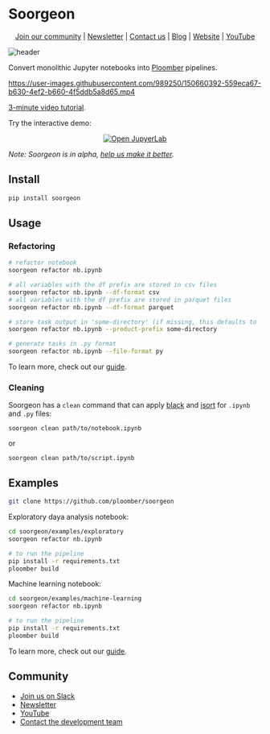 # Soorgeon

<p align="center">
  <a href="https://ploomber.io/community">Join our community</a>
  |
  <a href="https://www.getrevue.co/profile/ploomber">Newsletter</a>
  |
  <a href="mailto:contact@ploomber.io">Contact us</a>
  |
  <a href="https://ploomber.io/">Blog</a>
  |  
  <a href="https://www.ploomber.io">Website</a>
  |
  <a href="https://www.youtube.com/channel/UCaIS5BMlmeNQE4-Gn0xTDXQ">YouTube</a>
</p>


![header](_static/header.png)

Convert monolithic Jupyter notebooks into [Ploomber](https://github.com/ploomber/ploomber) pipelines.

https://user-images.githubusercontent.com/989250/150660392-559eca67-b630-4ef2-b660-4f5ddb5a8d65.mp4

[3-minute video tutorial](https://www.youtube.com/watch?v=EJecqsZBr3Q).

Try the interactive demo:

<p align="center">
  <a href="https://mybinder.org/v2/gh/ploomber/binder-env/main?urlpath=git-pull%3Frepo%3Dhttps%253A%252F%252Fgithub.com%252Fploomber%252Fprojects%26urlpath%3Dlab%252Ftree%252Fprojects%252Fguides/refactor%252FREADME.ipynb%26branch%3Dmaster"> <img src="_static/open-jupyterlab.svg" alt="Open JupyerLab"> </a>
</p>


*Note: Soorgeon is in alpha, [help us make it better](CONTRIBUTING.md).*

## Install

```sh
pip install soorgeon
```

## Usage

### Refactoring

```sh
# refactor notebook
soorgeon refactor nb.ipynb

# all variables with the df prefix are stored in csv files
soorgeon refactor nb.ipynb --df-format csv
# all variables with the df prefix are stored in parquet files
soorgeon refactor nb.ipynb --df-format parquet

# store task output in 'some-directory' (if missing, this defaults to 'output')
soorgeon refactor nb.ipynb --product-prefix some-directory

# generate tasks in .py format
soorgeon refactor nb.ipynb --file-format py
```

To learn more, check out our [guide](doc/guide.md).

### Cleaning

Soorgeon has a `clean` command that can apply [black](https://github.com/psf/black) and [isort](https://github.com/PyCQA/isort) for `.ipynb` and `.py` files:

```
soorgeon clean path/to/notebook.ipynb
```

or

```
soorgeon clean path/to/script.ipynb
```

## Examples

```sh
git clone https://github.com/ploomber/soorgeon
```

Exploratory daya analysis notebook:

```sh
cd soorgeon/examples/exploratory
soorgeon refactor nb.ipynb

# to run the pipeline
pip install -r requirements.txt
ploomber build
```

Machine learning notebook:

```sh
cd soorgeon/examples/machine-learning
soorgeon refactor nb.ipynb

# to run the pipeline
pip install -r requirements.txt
ploomber build
```

To learn more, check out our [guide](doc/guide.md).

## Community

* [Join us on Slack](https://ploomber.io/community)
* [Newsletter](https://www.getrevue.co/profile/ploomber)
* [YouTube](https://www.youtube.com/channel/UCaIS5BMlmeNQE4-Gn0xTDXQ)
* [Contact the development team](mailto:contact@ploomber.io)
